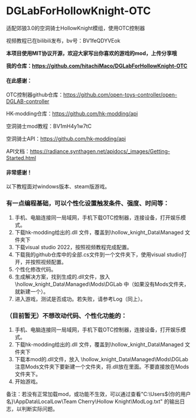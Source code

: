 # DGLabForHollowKnight-OTC
适配郊狼3.0的空洞骑士HollowKnight模组，使用OTC控制器

视频教程已在bilibili发布，bv号：BV1feQDYVEok

**本项目使用MIT协议开源，欢迎大家写出你喜欢的游戏的mod，上传分享哦**


**我的仓库：https://github.com/hitachiMaco/DGLabForHollowKnight-OTC**

#### 在此感谢：

OTC控制器github仓库：https://github.com/open-toys-controller/open-DGLAB-controller

HK-modding仓库：https://github.com/hk-modding/api

空洞骑士mod教程：BV1mH4y1w7tC

空洞骑士API：https://github.com/hk-modding/api

API文档：https://radiance.synthagen.net/apidocs/_images/Getting-Started.html

#### 非常感谢！


以下教程面对windows版本、steam版游戏。

### 有一点编程基础，可以个性化设置触发条件、强度、时间等：
1. 手机、电脑连接同一局域网，手机下载OTC控制器，连接设备，打开娱乐模式。
2. 下载hk-modding给出的.dll 文件，覆盖到\hollow_knight_Data\Managed 文件夹下
3. 下载visual studio 2022，按照视频教程完成配置。
4. 下载我的github仓库中的全部.cs文件到一个文件夹下，使用visual studio打开，并按照视频配置。
5. 个性化修改代码。
6. 生成解决方案，找到生成的.dll文件，放入\hollow_knight_Data\Managed\Mods\DGLab 中（如果没有Mods文件夹，就新建一个）。
7. 进入游戏，测试是否成功。若失败，请参考Log（同上）。

### （目前暂无）不想改动代码、个性化功能的：
1. 手机、电脑连接同一局域网，手机下载OTC控制器，连接设备，打开娱乐模式。
2. 下载hk-modding给出的.dll 文件，覆盖到\hollow_knight_Data\Managed 文件夹下
3. 下载本mod的.dll文件，放入 \hollow_knight_Data\Managed\Mods\DGLab
     注意Mods文件夹下要新建一个文件夹，将.dll放在里面。不要直接放在Mods文件夹下。
4. 开始游戏。

备注：若没有正常加载mod，或功能不生效，可以通过查看"C:\Users\${你的用户名}\AppData\LocalLow\Team Cherry\Hollow Knight\ModLog.txt" 的输出日志，以判断实际问题。

